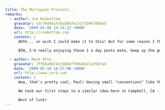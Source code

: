 ```yaml
---
title: The Multipack Presents...
remarks:
  - author: Jon Roobottom
    gravatar: e3c764941478ad667ec52f1b9e700be5
    date: '2009-02-08 13:14:22 +0000'
    url: http://roobottom.com
    content: |
      Ahhh... so wish I could make it to this! But for some reason I thought it'd be a good idea to run 13 miles on the Sunday.

      BTW, I'm really enjoying these 1 a day posts mate, keep up the good work! You can do it!

  - author: Mark Otto
    gravatar: 7ff6ba0b742c6066f7094de212e9efad
    date: '2009-02-10 16:57:00 +0000'
    url: http://www.zurb.com
    content: |
      Wow, that's pretty cool, Paul! Having small "conventions" like this a is great way to keep up on industry trends and build a more collaborative team of qualified professionals.

      We took our first steps to a similar idea here in Campbell, CA -- it's called the ZURBsoapbox, an open discussion about a topic. Love ideas like these; reminds me of other movements like the Refresh events and even larger conferences.

      Best of luck!
---
```

